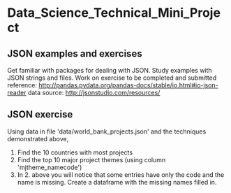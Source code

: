 # Data_Science_Technical_Mini_Project

## JSON examples and exercises

Get familiar with packages for dealing with JSON.
Study examples with JSON strings and files.
Work on exercise to be completed and submitted
reference: http://pandas.pydata.org/pandas-docs/stable/io.html#io-json-reader
data source: http://jsonstudio.com/resources/

## JSON exercise
Using data in file 'data/world_bank_projects.json' and the techniques demonstrated above,
1. Find the 10 countries with most projects
2. Find the top 10 major project themes (using column 'mjtheme_namecode')
3. In 2. above you will notice that some entries have only the code and the name is missing. Create a dataframe with the missing names filled in.
